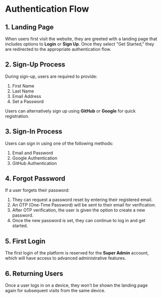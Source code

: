 # Authentication Flow

## 1. Landing Page

When users first visit the website, they are greeted with a landing page that includes options to **Login** or **Sign Up**.
Once they select "Get Started," they are redirected to the appropriate authentication flow.

## 2. Sign-Up Process

During sign-up, users are required to provide:

1. First Name
2. Last Name
3. Email Address
4. Set a Password

Users can alternatively sign up using **GitHub** or **Google** for quick registration.

## 3. Sign-In Process

Users can sign in using one of the following methods:

1. Email and Password
2. Google Authentication
3. GitHub Authentication

## 4. Forgot Password

If a user forgets their password:

1. They can request a password reset by entering their registered email.
2. An OTP (One-Time Password) will be sent to their email for verification.
3. After OTP verification, the user is given the option to create a new password.
4. Once the new password is set, they can continue to log in and get started.


## 5. First Login

The first login of the platform is reserved for the **Super Admin** account, which will have access to advanced administrative features.

## 6. Returning Users

Once a user logs in on a device, they won't be shown the landing page again for subsequent visits from the same device.